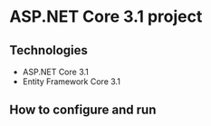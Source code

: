 # ASP.NET Core 3.1 project 
## Technologies
- ASP.NET Core 3.1
- Entity Framework Core 3.1
## How to configure and run